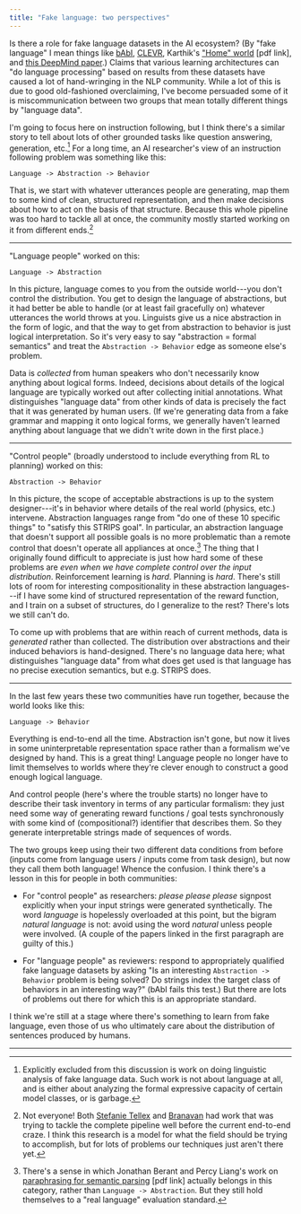 ```yaml
---
title: "Fake language: two perspectives"
---
```


Is there a role for fake language datasets in the AI ecosystem?  (By "fake
language" I mean things like
[bAbI](https://research.fb.com/downloads/babi/), 
[CLEVR](http://cs.stanford.edu/people/jcjohns/clevr/),
Karthik's ["Home" world](http://people.csail.mit.edu//karthikn/assets/pdf/mud-play15.pdf) 
[pdf link], and 
[this DeepMind paper](https://arxiv.org/abs/1710.09867).) 
Claims that various learning architectures can "do language processing" based on
results from these datasets have caused a lot of hand-wringing in the NLP
community. While a lot of this is due to good old-fashioned overclaiming, I've
become persuaded some of it is miscommunication between two groups that mean
totally different things by "language data". 

I'm going to focus here on instruction following, but I think there's a similar
story to tell about lots of other grounded tasks like question answering,
generation, etc.[^1] For a long time, an AI researcher's view of an instruction
following problem was something like this:

    Language -> Abstraction -> Behavior

That is, we start with whatever utterances people are generating, map them to
some kind of clean, structured representation, and then make decisions about how
to act on the basis of that structure. Because this whole pipeline was too hard
to tackle all at once, the community mostly started working on it from different
ends.[^2]

---

"Language people" worked on this:

    Language -> Abstraction

In this picture, language comes to you from the outside world---you don't
control the distribution. You get to design the language of abstractions, but it
had better be able to handle (or at least fail gracefully on) whatever
utterances the world throws at you. Linguists give us a nice abstraction
in the form of logic, and that the way to get from abstraction to behavior is
just logical interpretation. So it's very easy to say "abstraction = formal
semantics" and treat the `Abstraction -> Behavior` edge as someone else's
problem. 

Data is _collected_ from human speakers who don't necessarily know anything
about logical forms. Indeed, decisions about details of the logical language are
typically worked out after collecting initial annotations. What distinguishes
"language data" from other kinds of data is precisely the fact that it was
generated by human users. (If we're generating data from a fake grammar and
mapping it onto logical forms, we generally haven't learned anything about
language that we didn't write down in the first place.)

---

"Control people" (broadly understood to include everything from RL to planning)
worked on this:

    Abstraction -> Behavior

In this picture, the scope of acceptable abstractions is up to the system
designer---it's in behavior where details of the real world (physics, etc.)
intervene. Abstraction languages range from "do one of these 10 specific things"
to "satisfy this STRIPS goal". In particular, an abstraction language
that doesn't support all possible goals is no more problematic than a remote
control that doesn't operate all appliances at once.[^3] The thing that I
originally found difficult to appreciate is just how hard some of these problems
are _even when we have complete control over the input distribution_.
Reinforcement learning is _hard_.  Planning is _hard_. There's still lots of
room for interesting compositionality in these abstraction languages---if I have
some kind of structured representation of the reward function, and I train on a
subset of structures, do I generalize to the rest?  There's lots we still can't
do.

To come up with problems that are within reach of current methods, data is
_generated_ rather than collected. The distribution over abstractions and their
induced behaviors is hand-designed. There's no language data here; what
distinguishes "language data" from what does get used is that language has no
precise execution semantics, but e.g. STRIPS does.

---

In the last few years these two communities have run together, because the world
looks like this:

    Language -> Behavior

Everything is end-to-end all the time. Abstraction isn't gone, but now it lives
in some uninterpretable representation space rather than a formalism we've
designed by hand. This is a great thing! Language people no longer have to limit
themselves to worlds where they're clever enough to construct a good enough
logical language. 

And control people (here's where the trouble starts) no longer have to describe
their task inventory in terms of any particular formalism: they just need some
way of generating reward functions / goal tests synchronously with some kind of
(compositional?) identifier that describes them. So they generate interpretable
strings made of sequences of words.

The two groups keep using their two different data conditions from before (inputs
come from language users / inputs come from task design), but now they call them
both language! Whence the confusion.
I think there's a lesson in this for people in both communities:

- For "control people" as researchers: _please please please_ signpost
  explicitly when your input strings were generated synthetically. The word
  _language_ is hopelessly overloaded at this point, but the bigram _natural
  language_ is not: avoid using the word _natural_ unless people were involved.
  (A couple of the papers linked in the first paragraph are guilty of this.)

- For "language people" as reviewers: respond to appropriately qualified fake
  language datasets by asking "Is an interesting `Abstraction -> Behavior`
  problem is being solved? Do strings index the target class of behaviors in an
  interesting way?" (bAbI fails this test.) But there are lots of problems out
  there for which this is an appropriate standard.

I think we're still at a stage where there's something to learn from fake
language, even those of us who ultimately care about the distribution of
sentences produced by humans.

---

[^1]: Explicitly excluded from this discussion is work on doing linguistic
      analysis of fake language data. Such work is not about language at all,
      and is either about analyzing the formal expressive capacity of certain
      model classes, or is garbage.

[^2]: Not everyone! Both [Stefanie Tellex](https://cs.brown.edu/~stefie10/) and
      [Branavan](http://people.csail.mit.edu/branavan/) had work that was trying to
      tackle the complete pipeline well before the current end-to-end craze. I
      think this research is a model for what the field should be trying to
      accomplish, but for lots of problems our techniques just aren't there
      yet.

[^3]: There's a sense in which Jonathan Berant and Percy Liang's work on
      [paraphrasing for semantic parsing](http://www.aclweb.org/anthology/P14-1133) 
      [pdf link] actually belongs in this category, rather than `Language ->
      Abstraction`.  But they still hold themselves to a "real language"
      evaluation standard.
